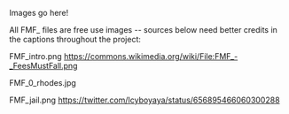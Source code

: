 Images go here!


All FMF_ files are free use images -- sources below need better 
credits in the captions throughout the project:

FMF_intro.png
https://commons.wikimedia.org/wiki/File:FMF_-_FeesMustFall.png

FMF_0_rhodes.jpg


FMF_jail.png
https://twitter.com/Icyboyaya/status/656895466060300288
